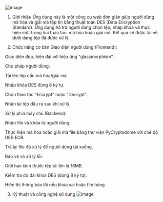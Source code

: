 ![image](https://github.com/user-attachments/assets/487be3b3-8008-4c88-a2c7-cd14180c348d)
1. Giới thiệu
Ứng dụng này là một công cụ web đơn giản giúp người dùng mã hóa và giải mã tệp tin bằng thuật toán DES (Data Encryption Standard). Ứng dụng hỗ trợ người dùng chọn tệp, nhập khóa và thực hiện một trong hai thao tác: mã hóa hoặc giải mã. Kết quả sẽ được tải về dưới dạng tệp đã được xử lý.

2. Chức năng cơ bản
Giao diện người dùng (Frontend):

Giao diện đẹp, hiện đại với hiệu ứng "glassmorphism".

Cho phép người dùng:

Tải lên tệp cần mã hóa/giải mã.

Nhập khóa DES đúng 8 ký tự.

Chọn thao tác "Encrypt" hoặc "Decrypt".

Nhận lại tệp đầu ra sau khi xử lý.

Xử lý phía máy chủ (Backend):

Nhận file và khóa từ người dùng.

Thực hiện mã hóa hoặc giải mã file bằng thư viện PyCryptodome với chế độ DES ECB.

Trả lại file đã xử lý để người dùng tải xuống.

Bảo vệ và xử lý lỗi:

Giới hạn kích thước tệp tải lên là 16MB.

Kiểm tra độ dài khóa DES (đúng 8 ký tự).

Hiển thị thông báo lỗi nếu khóa sai hoặc file hỏng.

3. Kỹ thuật và công nghệ sử dụng
   ![image](https://github.com/user-attachments/assets/2b2713d2-c8a1-41b4-b620-d0cf9ba9c1fc)

